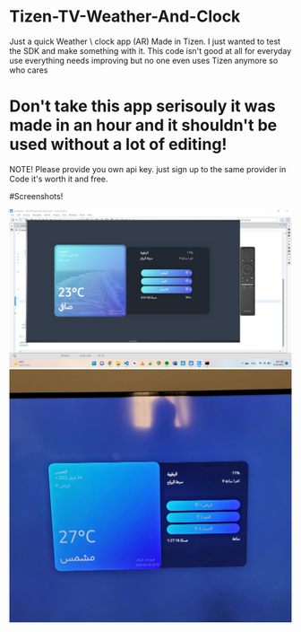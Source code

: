 # Tizen-TV-Weather-And-Clock
Just a quick Weather \ clock app (AR) Made in Tizen. I just wanted to test the SDK and make something with it. This code isn't good at all for everyday use everything needs improving but no one even uses Tizen anymore so who cares

# Don't take this app serisouly it was made in an hour and it shouldn't be used without a lot of editing!
NOTE! Please provide you own api key. just sign up to the same provider in Code it's worth it and free. 

#Screenshots!

<img src="https://github.com/Sal7one/Tizen-TV-Weather-And-Clock/blob/master/Screenshot.png" alt="feed example" >

<img src="https://github.com/Sal7one/Tizen-TV-Weather-And-Clock/blob/master/fromtv.jpg" alt="feed example" >

 
